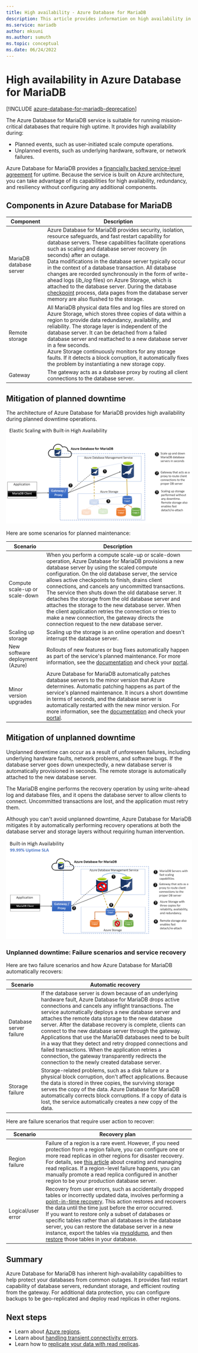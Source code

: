 ```yaml
---
title: High availability - Azure Database for MariaDB
description: This article provides information on high availability in Azure Database for MariaDB.
ms.service: mariadb
author: mksuni
ms.author: sumuth
ms.topic: conceptual
ms.date: 06/24/2022
---
```


# High availability in Azure Database for MariaDB

[!INCLUDE [azure-database-for-mariadb-deprecation](includes/azure-database-for-mariadb-deprecation.md)]

The Azure Database for MariaDB service is suitable for running mission-critical databases that require high uptime. It provides high availability during:

- Planned events, such as user-initiated scale compute operations.
- Unplanned events, such as underlying hardware, software, or network failures.

Azure Database for MariaDB provides a [financially backed service-level agreement](https://azure.microsoft.com/support/legal/sla/MariaDB) for uptime. Because the service is built on Azure architecture, you can take advantage of its capabilities for high availability, redundancy, and resiliency without configuring any additional components.

## Components in Azure Database for MariaDB

| Component | Description|
| ------------ | ----------- |
| MariaDB database server | Azure Database for MariaDB provides security, isolation, resource safeguards, and fast restart capability for database servers. These capabilities facilitate operations such as scaling and database server recovery (in seconds) after an outage. <br/>Data modifications in the database server typically occur in the context of a database transaction. All database changes are recorded synchronously in the form of write-ahead logs (*ib_log* files) on Azure Storage, which is attached to the database server. During the database [checkpoint](https://mariadb.com/kb/innodb-redo-log/#checkpoints) process, data pages from the database server memory are also flushed to the storage. |
| Remote storage | All MariaDB physical data files and log files are stored on Azure Storage, which stores three copies of data within a region to provide data redundancy, availability, and reliability. The storage layer is independent of the database server. It can be detached from a failed database server and reattached to a new database server in a few seconds. <br/>Azure Storage continuously monitors for any storage faults. If it detects a block corruption, it automatically fixes the problem by instantiating a new storage copy. |
| Gateway | The gateway acts as a database proxy by routing all client connections to the database server. |

## Mitigation of planned downtime

The architecture of Azure Database for MariaDB provides high availability during planned downtime operations.

![Diagram of elastic scaling in Azure Database for MariaDB.](./media/concepts-high-availability/elastic-scaling-mariadb-server.png)

Here are some scenarios for planned maintenance:

| Scenario | Description|
| ------------ | ----------- |
| Compute scale-up or scale-down | When you perform a compute scale-up or scale-down operation, Azure Database for MariaDB provisions a new database server by using the scaled compute configuration. On the old database server, the service allows active checkpoints to finish, drains client connections, and cancels any uncommitted transactions. The service then shuts down the old database server. It detaches the storage from the old database server and attaches the storage to the new database server. When the client application retries the connection or tries to make a new connection, the gateway directs the connection request to the new database server.|
| Scaling up storage | Scaling up the storage is an online operation and doesn't interrupt the database server.|
| New software deployment (Azure) | Rollouts of new features or bug fixes automatically happen as part of the service's planned maintenance. For more information, see the [documentation](concepts-monitoring.md#planned-maintenance-notification) and check your [portal](https://aka.ms/servicehealthpm).|
| Minor version upgrades | Azure Database for MariaDB automatically patches database servers to the minor version that Azure determines. Automatic patching happens as part of the service's planned maintenance. It incurs a short downtime in terms of seconds, and the database server is automatically restarted with the new minor version. For more information, see the [documentation](concepts-monitoring.md#planned-maintenance-notification) and check your [portal](https://aka.ms/servicehealthpm).|

## Mitigation of unplanned downtime

Unplanned downtime can occur as a result of unforeseen failures, including underlying hardware faults, network problems, and software bugs. If the database server goes down unexpectedly, a new database server is automatically provisioned in seconds. The remote storage is automatically attached to the new database server.

The MariaDB engine performs the recovery operation by using write-ahead log and database files, and it opens the database server to allow clients to connect. Uncommitted transactions are lost, and the application must retry them.

Although you can't avoid unplanned downtime, Azure Database for MariaDB mitigates it by automatically performing recovery operations at both the database server and storage layers without requiring human intervention.

![Diagram of high availability in Azure Database for MariaDB.](./media/concepts-high-availability/availability-mariadb-server.png)

### Unplanned downtime: Failure scenarios and service recovery

Here are two failure scenarios and how Azure Database for MariaDB automatically recovers:

| Scenario | Automatic recovery |
| ---------- | ---------- |
| Database server failure | If the database server is down because of an underlying hardware fault, Azure Database for MariaDB drops active connections and cancels any inflight transactions. The service automatically deploys a new database server and attaches the remote data storage to the new database server. After the database recovery is complete, clients can connect to the new database server through the gateway. <br />Applications that use the MariaDB databases need to be built in a way that they detect and retry dropped connections and failed transactions. When the application retries a connection, the gateway transparently redirects the connection to the newly created database server. |
| Storage failure | Storage-related problems, such as a disk failure or a physical block corruption, don't affect applications. Because the data is stored in three copies, the surviving storage serves the copy of the data. Azure Database for MariaDB automatically corrects block corruptions. If a copy of data is lost, the service automatically creates a new copy of the data. |

Here are failure scenarios that require user action to recover:

| Scenario | Recovery plan |
| ---------- | ---------- |
| Region failure | Failure of a region is a rare event. However, if you need protection from a region failure, you can configure one or more read replicas in other regions for disaster recovery. For details, see [this article](howto-read-replicas-portal.md) about creating and managing read replicas. If a region-level failure happens, you can manually promote a read replica configured in another region to be your production database server. |
| Logical/user error | Recovery from user errors, such as accidentally dropped tables or incorrectly updated data, involves performing a [point-in-time recovery](concepts-backup.md). This action restores and recovers the data until the time just before the error occurred.<br> If you want to restore only a subset of databases or specific tables rather than all databases in the database server, you can restore the database server in a new instance, export the tables via [mysqldump](howto-migrate-dump-restore.md), and then [restore](howto-migrate-dump-restore.md#restore-your-mariadb-database) those tables in your database. |

## Summary

Azure Database for MariaDB has inherent high-availability capabilities to help protect your databases from common outages. It provides fast restart capability of database servers, redundant storage, and efficient routing from the gateway. For additional data protection, you can configure backups to be geo-replicated and deploy read replicas in other regions.

## Next steps

- Learn about [Azure regions](/azure/availability-zones/az-overview).
- Learn about [handling transient connectivity errors](concepts-connectivity.md).
- Learn how to [replicate your data with read replicas](howto-read-replicas-portal.md).
